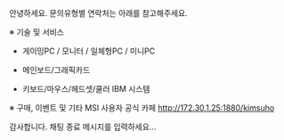 안녕하세요.
문의유형별 연락처는 아래를 참고해주세요.

※ 기술 및 서비스
- 게이밍PC / 모니터 / 일체형PC / 미니PC

- 메인보드/그래픽카드

- 키보드/마우스/헤드셋/쿨러
  IBM 시스템 

※ 구매, 이벤트 및 기타
MSI 사용자 공식 카페
http://172.30.1.25:1880/kimsuho

감사합니다.
채팅 종료
메시지를 입력하세요...
